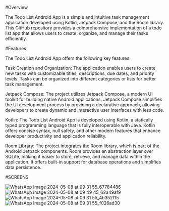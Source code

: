 #Overview

The Todo List Android App is a simple and intuitive task management application developed using Kotlin, Jetpack Compose, and the Room library. This GitHub repository provides a comprehensive implementation of a todo list app that allows users to create, organize, and manage their tasks efficiently.

#Features

The Todo List Android App offers the following key features:

  Task Creation and Organization: The application enables users to create new tasks with customizable titles, descriptions, due dates, and priority levels. Tasks can be organized into different categories or lists for better task management.
  
  Jetpack Compose: The project utilizes Jetpack Compose, a modern UI toolkit for building native Android applications. Jetpack Compose simplifies the UI development process by providing a declarative approach, allowing developers to create dynamic and interactive user interfaces with less code.
  
  Kotlin: The Todo List Android App is developed using Kotlin, a statically typed programming language that is fully interoperable with Java. Kotlin offers concise syntax, null safety, and other modern features that enhance developer productivity and application reliability.
  
  Room Library: The project integrates the Room library, which is part of the Android Jetpack components. Room provides an abstraction layer over SQLite, making it easier to store, retrieve, and manage data within the application. It offers built-in support for database operations and simplifies data persistence.

#SCREENS

![WhatsApp Image 2024-05-08 at 09 31 55_67784486](https://github.com/abdallahyasser1277/ToDoApp/assets/87530618/ee2be362-95df-4eee-b467-821b513e369c)
![WhatsApp Image 2024-05-08 at 09 49 45_62a49af9](https://github.com/abdallahyasser1277/ToDoApp/assets/87530618/00258251-f93f-4cce-8404-5287de2c3fcc)
![WhatsApp Image 2024-05-08 at 09 31 55_4b352f15](https://github.com/abdallahyasser1277/ToDoApp/assets/87530618/9ba7f925-80c2-445c-9c58-1cdd3bf3d941)
![WhatsApp Image 2024-05-08 at 09 31 55_f026ad30](https://github.com/abdallahyasser1277/ToDoApp/assets/87530618/4d786a41-6fdb-4f4f-acd6-ac0e99938880)
